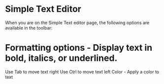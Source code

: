 # Simple Text Editor

When you are on the Simple Text editor page, the following options are available in the toolbar:

# Formatting options - Display text in bold, italics, or underlined.
  Use Tab to move text right
  Use Ctrl to move text left
  Color - Apply a color to text

